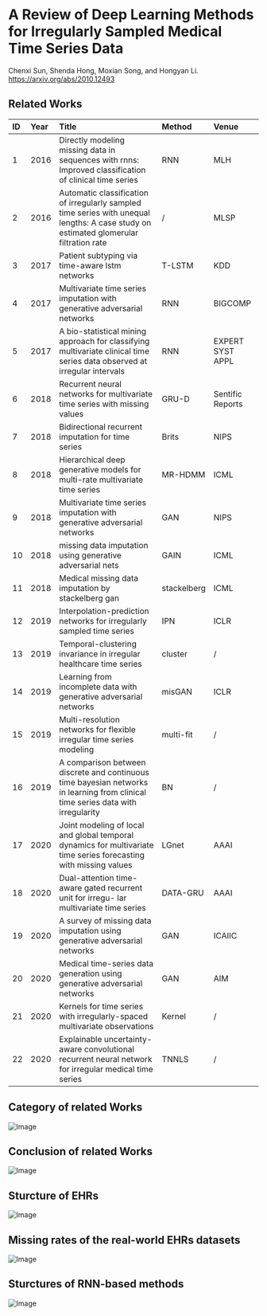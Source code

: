 # A Review of Deep Learning Methods for Irregularly Sampled Medical Time Series Data

Chenxi Sun, Shenda Hong, Moxian Song, and Hongyan Li. 
https://arxiv.org/abs/2010.12493



## Related Works

| ID  | Year  | Title                                                                                                                    | Method   | Venue            |
| :---| :---- | :-----------------------------------------------------------------------------------------------------------------       | :--------- | :--------------- |
| 1   | 2016  | Directly modeling missing data in sequences with rnns: Improved classification of clinical time series                   | RNN        | MLH              |
| 2   | 2016  | Automatic classification of irregularly sampled time series with unequal lengths: A case study on estimated glomerular filtration rate| /        | MLSP             |
| 3   | 2017  | Patient subtyping via time-aware lstm networks                                                                           | T-LSTM     | KDD              |
| 4   | 2017  | Multivariate time series imputation with generative adversarial networks                                                 | RNN        | BIGCOMP          |
| 5   | 2017  | A bio-statistical mining approach for classifying multivariate clinical time series data observed at irregular intervals | RNN        | EXPERT SYST APPL          |
| 6   | 2018  | Recurrent neural networks for multivariate time series with missing values                                               | GRU-D      | Sentific Reports |
| 7   | 2018  | Bidirectional recurrent imputation for time series                                                                       | Brits      | NIPS             |
| 8   | 2018  | Hierarchical deep generative models for multi-rate multivariate time series                                              | MR-HDMM    | ICML             |
| 9   | 2018  | Multivariate time series imputation with generative adversarial networks                                                 | GAN        | NIPS             |
| 10  | 2018  | missing data imputation using generative adversarial nets                                                                | GAIN       | ICML             |
| 11  | 2018  | Medical missing data imputation by stackelberg gan                                                                       | stackelberg| ICML             |
| 12  | 2019  | Interpolation-prediction networks for irregularly sampled time series                                                    | IPN        | ICLR             |
| 13  | 2019  | Temporal-clustering invariance in irregular healthcare time series                                                       | cluster    | /                |
| 14  | 2019  | Learning from incomplete data with generative adversarial networks                                                       | misGAN     | ICLR             |
| 15  | 2019  | Multi-resolution networks for flexible irregular time series modeling                                                    | multi-fit  | /                |
| 16  | 2019  |A comparison between discrete and continuous time bayesian networks in learning from clinical time series data with irregularity| BN         | /              |
| 17  | 2020  | Joint modeling of local and global temporal dynamics for multivariate time series forecasting with missing values        | LGnet      | AAAI             |
| 18  | 2020  | Dual-attention time-aware gated recurrent unit for irregu- lar multivariate time series                                  | DATA-GRU   | AAAI             |
| 19  | 2020  | A survey of missing data imputation using generative adversarial networks                                                | GAN        | ICAIIC           |
| 20  | 2020  | Medical time-series data generation using generative adversarial networks                                                | GAN        | AIM              |
| 21  | 2020  | Kernels for time series with irregularly-spaced multivariate observations                                                | Kernel     | /               |
| 22  | 2020  | Explainable uncertainty-aware convolutional recurrent neural network for irregular medical time series                   | TNNLS      | /               |

## Category of related Works   
  
![Image](https://github.com/scxhhh/ISMTS-Review/blob/main/figures/category.png)  
  
    
    
## Conclusion of related Works    
     
![Image](https://github.com/scxhhh/ISMTS-Review/blob/main/figures/related_works.png)  
  
    
## Sturcture of EHRs
  
![Image](https://github.com/scxhhh/ISMTS-Review/blob/main/figures/EHR.png)  
  
     
## Missing rates of the real-world EHRs datasets  
  
![Image](https://github.com/scxhhh/ISMTS-Review/blob/main/figures/missing_rate.png)  
  
    

## Sturctures of RNN-based methods  
  
![Image](https://github.com/scxhhh/ISMTS-Review/blob/main/figures/method_structures.png) 




